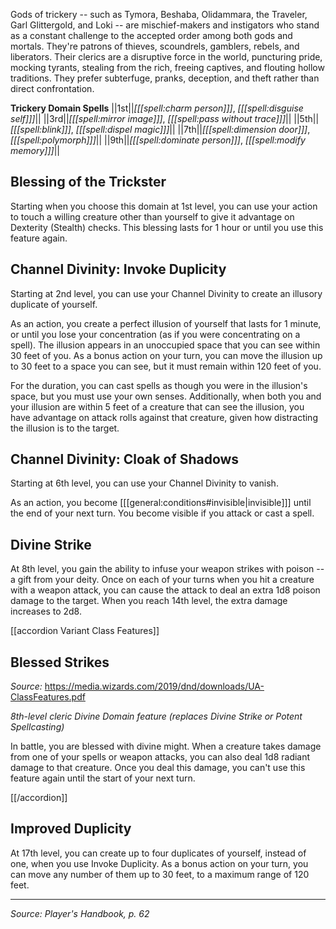 Gods of trickery -- such as Tymora, Beshaba, Olidammara, the Traveler, Garl Glittergold, and Loki -- are mischief-makers and instigators who stand as a constant challenge to the accepted order among both gods and mortals. They're patrons of thieves, scoundrels, gamblers, rebels, and liberators. Their clerics are a disruptive force in the world, puncturing pride, mocking tyrants, stealing from the rich, freeing captives, and flouting hollow traditions. They prefer subterfuge, pranks, deception, and theft rather than direct confrontation.

**Trickery Domain Spells**
||1st||*[[[spell:charm person]]]*, *[[[spell:disguise self]]]*||
||3rd||*[[[spell:mirror image]]]*, *[[[spell:pass without trace]]]*||
||5th||*[[[spell:blink]]]*, *[[[spell:dispel magic]]]*||
||7th||*[[[spell:dimension door]]]*, *[[[spell:polymorph]]]*||
||9th||*[[[spell:dominate person]]]*, *[[[spell:modify memory]]]*||

## Blessing of the Trickster

Starting when you choose this domain at 1st level, you can use your action to touch a willing creature other than yourself to give it advantage on Dexterity (Stealth) checks. This blessing lasts for 1 hour or until you use this feature again.

## Channel Divinity: Invoke Duplicity

Starting at 2nd level, you can use your Channel Divinity to create an illusory duplicate of yourself.

As an action, you create a perfect illusion of yourself that lasts for 1 minute, or until you lose your concentration (as if you were concentrating on a spell). The illusion appears in an unoccupied space that you can see within 30 feet of you. As a bonus action on your turn, you can move the illusion up to 30 feet to a space you can see, but it must remain within 120 feet of you.

For the duration, you can cast spells as though you were in the illusion's space, but you must use your own senses. Additionally, when both you and your illusion are within 5 feet of a creature that can see the illusion, you have advantage on attack rolls against that creature, given how distracting the illusion is to the target.

## Channel Divinity: Cloak of Shadows

Starting at 6th level, you can use your Channel Divinity to vanish.

As an action, you become [[[general:conditions#invisible|invisible]]] until the end of your next turn. You become visible if you attack or cast a spell.

## Divine Strike

At 8th level, you gain the ability to infuse your weapon strikes with poison -- a gift from your deity. Once on each of your turns when you hit a creature with a weapon attack, you can cause the attack to deal an extra 1d8 poison damage to the target. When you reach 14th level, the extra damage increases to 2d8.

[[accordion Variant Class Features]]

## Blessed Strikes

_Source:_ <https://media.wizards.com/2019/dnd/downloads/UA-ClassFeatures.pdf>

_8th-level cleric Divine Domain feature (replaces Divine Strike or Potent Spellcasting)_

In battle, you are blessed with divine might. When a creature takes damage from one of your spells or weapon attacks, you can also deal 1d8 radiant damage to that creature. Once you deal this damage, you can't use this feature again until the start of your next turn.

[[/accordion]]

## Improved Duplicity

At 17th level, you can create up to four duplicates of yourself, instead of one, when you use Invoke Duplicity. As a bonus action on your turn, you can move any number of them up to 30 feet, to a maximum range of 120 feet.

----

*Source: Player's Handbook, p. 62*

<script type="module">
    import {init_accordions} from "/js/common/utils.js";
    init_accordions();
</script>
